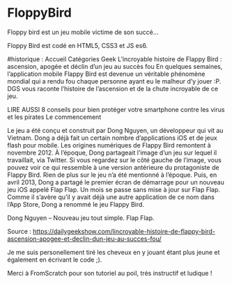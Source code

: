 # FloppyBird
Floppy bird est un jeu mobile victime de son succé... 

Floppy Bird est codé en HTML5, CSS3 et JS es6.

#historique : 
Accueil  Catégories  Geek
L’incroyable histoire de Flappy Bird : ascension, apogée et déclin d’un jeu au succès fou
En quelques semaines, l’application mobile Flappy Bird est devenue un véritable phénomène mondial qui a rendu fou chaque personne ayant eu le malheur d’y jouer :P. DGS vous raconte l’histoire de l’ascension et de la chute incroyable de ce jeu. 

 

LIRE AUSSI 8 conseils pour bien protéger votre smartphone contre les virus et les pirates
Le commencement


Le jeu a été conçu et construit par Dong Nguyen, un développeur qui vit au Vietnam. Dong a déjà fait un certain nombre d’applications iOS et de jeux flash pour mobile. Les origines numériques de Flappy Bird remontent à novembre 2012. À l’époque, Dong partageait l’image d’un jeu sur lequel il travaillait, via Twitter. Si vous regardez sur le côté gauche de l’image, vous pouvez voir ce qui ressemble à une version antérieure du protagoniste de Flappy Bird. Rien de plus sur le jeu n’a été mentionné à l’époque. Puis, en avril 2013, Dong a partagé le premier écran de démarrage pour un nouveau jeu iOS appelé Flap Flap. Un mois se passe sans mise à jour sur Flap Flap. Comme il s’avère qu’il y avait déjà une autre application de ce nom dans l’App Store, Dong a renommé le jeu Flappy Bird.

Dong Nguyen – Nouveau jeu tout simple. Flap Flap.

Source : https://dailygeekshow.com/lincroyable-histoire-de-flappy-bird-ascension-apogee-et-declin-dun-jeu-au-succes-fou/


Je me suis personellement tiré les cheveux en y jouant étant plus jeune et également en écrivant le code ;).

Merci à FromScratch pour son tutoriel au poil, trés instructif et ludique !


